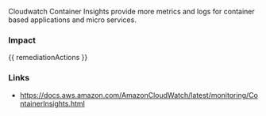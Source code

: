 
Cloudwatch Container Insights provide more metrics and logs for container based applications and micro services.


### Impact
<!-- Add Impact here -->

<!-- DO NOT CHANGE -->
{{ remediationActions }}

### Links
- https://docs.aws.amazon.com/AmazonCloudWatch/latest/monitoring/ContainerInsights.html


